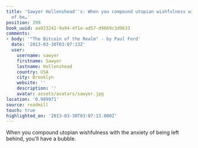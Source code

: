 ```yaml
---
title: 'Sawyer Hollenshead''s: When you compound utopian wishfulness with the anxiety
  of be…'
position: 299
book_uuid: aa923242-9a94-4f1e-ad57-d9669c3d9633
comments:
- body: '"The Bitcoin of the Realm" - by Paul Ford'
  date: '2013-03-30T03:07:13Z'
  user:
    username: sawyer
    firstname: Sawyer
    lastname: Hollenshead
    country: USA
    city: Brooklyn
    website: ''
    description: ''
    avatar: assets/avatars/sawyer.jpg
location: '0.989971'
source: readmill
touch: true
highlighted_on: '2013-03-30T03:07:13.000Z'
---
```


When you compound utopian wishfulness with the anxiety of being left behind, you'll have a bubble.